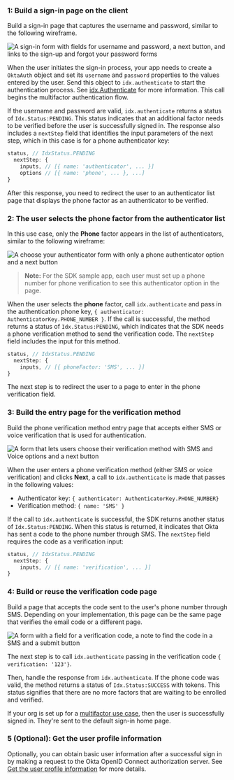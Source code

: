 ### 1: Build a sign-in page on the client

Build a sign-in page that captures the username and password, similar to the following wireframe.

<div class="half wireframe-border">

![A sign-in form with fields for username and password, a next button, and links to the sign-up and forgot your password forms](/img/wireframes/sign-in-form-username-password-sign-up-forgot-your-password-links.png)

<!--

Source image: https://www.figma.com/file/YH5Zhzp66kGCglrXQUag2E/%F0%9F%93%8A-Updated-Diagrams-for-Dev-Docs?node-id=3398%3A36729&t=wzNwSZkdctajVush-1 sign-in-form-username-password-sign-up-forgot-your-password-links
 -->

</div>

When the user initiates the sign-in process, your app needs to create a `OktaAuth` object and set its `username` and `password` properties to the values entered by the user. Send this object to `idx.authenticate` to start the authentication process. See [idx.Authenticate](https://github.com/okta/okta-auth-js/blob/master/docs/idx.md#idxauthenticate) for more information. This call begins the multifactor authentication flow.

If the username and password are valid, `idx.authenticate` returns a status of `Idx.Status:PENDING`. This status indicates that an additional factor needs to be verified before the user is successfully signed in. The response also includes a `nextStep` field that identifies the input parameters of the next step, which in this case is for a phone authenticator key:

```JavaScript
status, // IdxStatus.PENDING
  nextStep: {
    inputs, // [{ name: 'authenticator', ... }]
    options // [{ name: 'phone', ... }, ...]
}
```

After this response, you need to redirect the user to an authenticator list page that displays the phone factor as an authenticator to be verified.

### 2: The user selects the phone factor from the authenticator list

In this use case, only the **Phone** factor appears in the list of authenticators, similar to the following wireframe:

<div class="half wireframe-border">

![A choose your authenticator form with only a phone authenticator option and a next button](/img/wireframes/choose-authenticator-form-phone-only.png)

<!--

Source image: https://www.figma.com/file/YH5Zhzp66kGCglrXQUag2E/%F0%9F%93%8A-Updated-Diagrams-for-Dev-Docs?node-id=3399%3A36858&t=2h5Mmz3COBLhqVzv-1 choose-authenticator-form-phone-only
 -->

</div>

>**Note:** For the SDK sample app, each user must set up a phone number for phone verification to see this authenticator option in the page.

When the user selects the **phone** factor, call `idx.authenticate` and pass in the authentication phone key, `{ authenticator: AuthenticatorKey.PHONE_NUMBER }`. If the call is successful, the method returns a status of `Idx.Status:PENDING`, which indicates that the SDK needs a phone verification method to send the verification code. The `nextStep` field includes the input for this method.

```JavaScript
status, // IdxStatus.PENDING
  nextStep: {
    inputs, // [{ phoneFactor: 'SMS', ... }]
}
```

The next step is to redirect the user to a page to enter in the phone verification field.

### 3: Build the entry page for the verification method

Build the phone verification method entry page that accepts either SMS or voice verification that is used for authentication.

<div class="half wireframe-border">

![A form that lets users choose their verification method with SMS and Voice options and a next button](/img/wireframes/choose-phone-verification-method-form.png)

<!--

Source image: https://www.figma.com/file/YH5Zhzp66kGCglrXQUag2E/%F0%9F%93%8A-Updated-Diagrams-for-Dev-Docs?node-id=3400%3A37129&t=vr9MuCR8C4rCt3hC-1 choose-phone-verification-method-form
 -->

</div>

When the user enters a phone verification method (either SMS or voice verification) and clicks **Next**, a call to `idx.authenticate` is made that passes in the following values:

* Authenticator key: `{ authenticator: AuthenticatorKey.PHONE_NUMBER}`
* Verification method: `{ name: 'SMS' }`

If the call to `idx.authenticate` is successful, the SDK returns another status of `Idx.Status:PENDING`. When this status is returned, it indicates that Okta has sent a code to the phone number through SMS. The `nextStep` field requires the code as a verification input:

```JavaScript
status, // IdxStatus.PENDING
  nextStep: {
    inputs, // [{ name: 'verification', ... }]
}
```

### 4: Build or reuse the verification code page

Build a page that accepts the code sent to the user's phone number through SMS. Depending on your implementation, this page can be the same page that verifies the email code or a different page.

<div class="half wireframe-border">

![A form with a field for a verification code, a note to find the code in a SMS and a submit button](/img/wireframes/enter-verification-code-form-with-sms-message.png)

<!--

Source image: https://www.figma.com/file/YH5Zhzp66kGCglrXQUag2E/%F0%9F%93%8A-Updated-Diagrams-for-Dev-Docs?node-id=3400%3A37154&t=vr9MuCR8C4rCt3hC-1 enter-verification-code-form-with-sms-message
 -->

</div>

The next step is to call `idx.authenticate` passing in the verification code `{ verification: '123'}`.

Then, handle the response from `idx.authenticate`. If the phone code was valid, the method returns a status of `Idx.Status:SUCCESS` with tokens. This status signifies that there are no more factors that are waiting to be enrolled and verified.

If your org is set up for a [multifactor use case](/docs/guides/set-up-org/#set-up-your-okta-org-for-a-multifactor-use-case), then the user is successfully signed in. They're sent to the default sign-in home page.

### 5 (Optional): Get the user profile information

Optionally, you can obtain basic user information after a successful sign in by making a request to the Okta OpenID Connect authorization server. See [Get the user profile information](/docs/guides/oie-embedded-sdk-use-case-basic-sign-in/nodejs/main/#get-the-user-profile-information) for more details.
